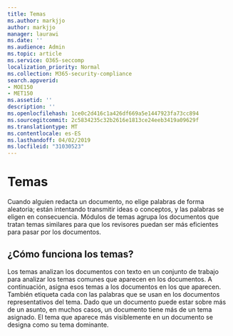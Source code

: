 ```yaml
---
title: Temas
ms.author: markjjo
author: markjjo
manager: laurawi
ms.date: ''
ms.audience: Admin
ms.topic: article
ms.service: O365-seccomp
localization_priority: Normal
ms.collection: M365-security-compliance
search.appverid:
- MOE150
- MET150
ms.assetid: ''
description: ''
ms.openlocfilehash: 1ce0c2d416c1a426df669a5e1447923fa73cc894
ms.sourcegitcommit: 2c5834235c32b2616e1813ce24eeb3419a09629f
ms.translationtype: MT
ms.contentlocale: es-ES
ms.lasthandoff: 04/02/2019
ms.locfileid: "31030523"
---
```

# <a name="themes"></a>Temas

Cuando alguien redacta un documento, no elige palabras de forma aleatoria; están intentando transmitir ideas o conceptos, y las palabras se eligen en consecuencia. Módulos de temas agrupa los documentos que tratan temas similares para que los revisores puedan ser más eficientes para pasar por los documentos.

## <a name="how-does-themes-work"></a>¿Cómo funciona los temas?

Los temas analizan los documentos con texto en un conjunto de trabajo para analizar los temas comunes que aparecen en los documentos. A continuación, asigna esos temas a los documentos en los que aparecen. También etiqueta cada con las palabras que se usan en los documentos representativos del tema. Dado que un documento puede estar sobre más de un asunto, en muchos casos, un documento tiene más de un tema asignado. El tema que aparece más visiblemente en un documento se designa como su tema dominante.
